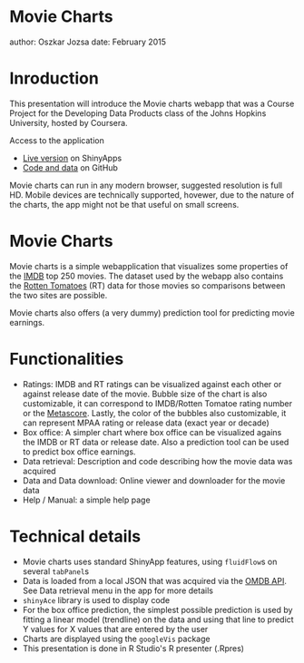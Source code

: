 Movie Charts
========================================================
author: Oszkar Jozsa
date: February 2015

Inroduction
========================================================

This presentation will introduce the Movie charts webapp 
that was a Course Project for the Developing Data Products class of 
the Johns Hopkins University, hosted by Coursera.

Access to the application

- [Live version](https://oszkar.shinyapps.io/developingdataproductsclass/) on ShinyApps
- [Code and data](https://github.com/Oszkar/developingdataproductsclass) on GitHub

Movie charts can run in any modern browser, suggested resolution is full HD. 
Mobile devices are technically supported, hovewer, due to the nature of the charts, the
app might not be that useful on small screens.

Movie Charts
========================================================

Movie charts is a simple webapplication that visualizes some properties of 
the [IMDB](http://imdb.com) top 250 movies. The dataset used by the webapp also contains 
the [Rotten Tomatoes](http://www.rottentomatoes.com) (RT) data for those movies so 
comparisons between the two sites are possible.

Movie charts also offers (a very dummy) prediction tool for predicting movie earnings. 


Functionalities
========================================================

- Ratings: IMDB and RT ratings can be visualized against each other or against release
date of the movie. Bubble size of the chart is also customizable, it can correspond to 
IMDB/Rotten Tomatoe rating number or the [Metascore](http://www.metacritic.com). 
Lastly, the color of the bubbles also customizable, it can represent MPAA rating or release data 
(exact year or decade)
- Box office: A simpler chart where box office can be visualized agains the IMDB 
or RT data or release date. Also a prediction tool can be used to predict box office earnings.
- Data retrieval: Description and code describing how the movie data was acquired
- Data and Data download: Online viewer and downloader for the movie data
- Help / Manual: a simple help page

Technical details
========================================================

- Movie charts uses standard ShinyApp features, using `fluidFlow`s on several `tabPanel`s
- Data is loaded from a local JSON that was acquired via the [OMDB API](http://omdbapi.com). 
See Data retrieval menu in the app for more details
- `shinyAce` library is used to display code
- For the box office prediction, the simplest possible prediction is used by fitting a linear model (trendline) 
on the data and using that line to predict Y values for X values that are entered by the user
- Charts are displayed using the `googleVis` package
- This presentation is done in R Studio's R presenter (.Rpres)
